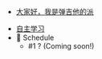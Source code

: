 <!-- - [首页](/) -->

- [大家好，我是弹吉他的派](/)
<!-- - [大家好，我是弹吉他的派](/#大家好，我是弹吉他的派) -->

- [自主学习](/self-learning)
- 📅 Schedule
  - #1 ? (Coming soon!)

